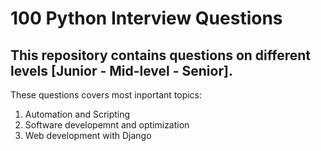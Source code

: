 # 100 Python Interview Questions

## This repository contains questions on different levels [Junior - Mid-level - Senior].

These questions covers most inportant topics:

1. Automation and Scripting  
2. Software developemnt and optimization  
3. Web development with Django
